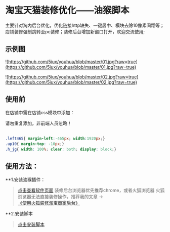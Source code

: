 # 淘宝天猫装修优化——油猴脚本

主要针对淘内后台优化，优化链接http缺失、一键居中、模块去除10像素间距等；店铺装修强制跳转至pc装修；装修后台增加新窗口打开，欢迎交流使用;
## 示例图
![https://github.com/5iux/youhua/blob/master/01.jpg?raw=true](https://github.com/5iux/youhua/blob/master/01.jpg?raw=true)

![https://github.com/5iux/youhua/blob/master/02.jpg?raw=true](https://github.com/5iux/youhua/blob/master/02.jpg?raw=true)

## 使用前
在店铺中需在店铺css模块中添加：

请勿重复添加，非前端人员忽略！
``` css

.left465{ margin-left:-465px; width:1920px;}
.up10{ margin-top: -10px;}
.h_jg{ width: 100%; clear: both; display: block;}

```


## 使用方法：
**1.安装油猴插件：
>[点击查看软件页面](https://tampermonkey.net/)
>装修后台浏览器优先推荐chrome，或者火狐浏览器
>火狐浏览器无法直接装修操作，推荐我的文章 → [《使用火狐装修淘宝商家后台》](https://yyv.me/4748.html)

**2.安装脚本
>[点击安装脚本](https://github.com/5iux/youhua/raw/master/youhua.user.js)
